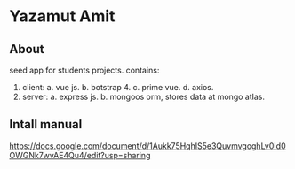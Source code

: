# Yazamut Amit
## About
seed app for students projects. contains:
1. client:
    a. vue js.
    b. botstrap 4.
    c. prime vue.
    d. axios.
2. server:
    a. express js.
    b. mongoos orm, stores data at mongo atlas.

## Intall manual
https://docs.google.com/document/d/1Aukk75HqhIS5e3QuvmvgoghLv0Id0OWGNk7wvAE4Qu4/edit?usp=sharing 



